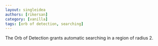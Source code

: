```yaml
---
layout: singleidea
authors: [rikersan]
category: [vanilla]
tags: [orb of detection, searching]
---
```

The Orb of Detection grants automatic searching in a region of radius 2.
